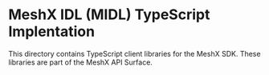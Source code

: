 # MeshX IDL (MIDL) TypeScript Implentation

This directory contains TypeScript client libraries for the MeshX SDK. These libraries are part of the MeshX API Surface.